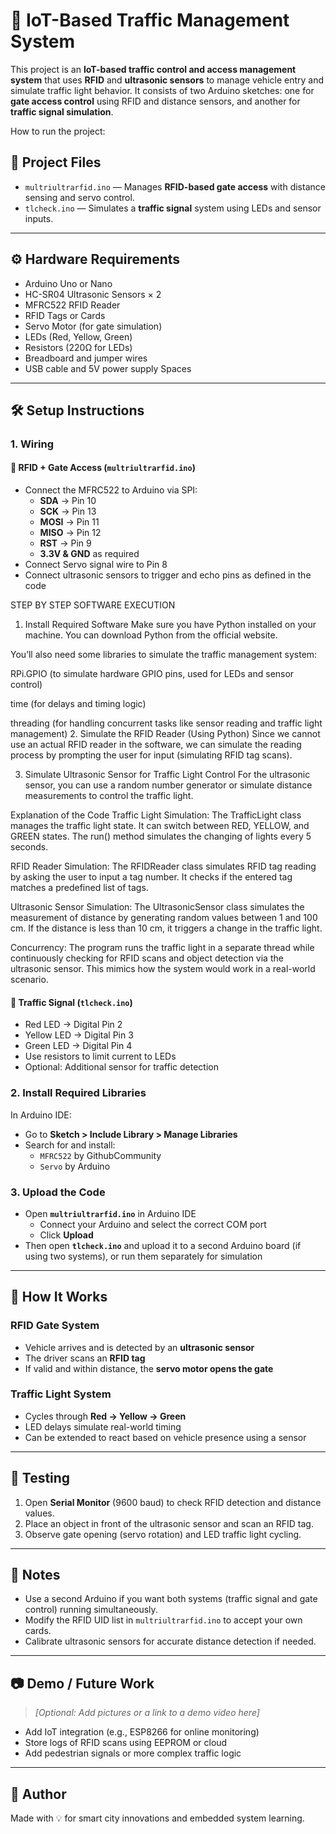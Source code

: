 
# 🚦 IoT-Based Traffic Management System

This project is an **IoT-based traffic control and access management system** that uses **RFID** and **ultrasonic sensors** to manage vehicle entry and simulate traffic light behavior. It consists of two Arduino sketches: one for **gate access control** using RFID and distance sensors, and another for **traffic signal simulation**.

How to run the project:

## 📁 Project Files

- `multriultrarfid.ino` — Manages **RFID-based gate access** with distance sensing and servo control.
- `tlcheck.ino` — Simulates a **traffic signal** system using LEDs and sensor inputs.

---

## ⚙️ Hardware Requirements

- Arduino Uno or Nano
- HC-SR04 Ultrasonic Sensors × 2
- MFRC522 RFID Reader
- RFID Tags or Cards
- Servo Motor (for gate simulation)
- LEDs (Red, Yellow, Green)
- Resistors (220Ω for LEDs)
- Breadboard and jumper wires
- USB cable and 5V power supply
Spaces
---
## 🛠️ Setup Instructions

### 1. Wiring

#### 🔐 RFID + Gate Access (`multriultrarfid.ino`)
- Connect the MFRC522 to Arduino via SPI:
  - **SDA** → Pin 10  
  - **SCK** → Pin 13  
  - **MOSI** → Pin 11  
  - **MISO** → Pin 12  
  - **RST** → Pin 9  
  - **3.3V & GND** as required
- Connect Servo signal wire to Pin 8
- Connect ultrasonic sensors to trigger and echo pins as defined in the code


STEP BY STEP SOFTWARE EXECUTION

1. Install Required Software
Make sure you have Python installed on your machine. You can download Python from the official website.

You’ll also need some libraries to simulate the traffic management system:

RPi.GPIO (to simulate hardware GPIO pins, used for LEDs and sensor control)

time (for delays and timing logic)

threading (for handling concurrent tasks like sensor reading and traffic light management)
2. Simulate the RFID Reader (Using Python)
Since we cannot use an actual RFID reader in the software, we can simulate the reading process by prompting the user for input (simulating RFID tag scans).

3. Simulate Ultrasonic Sensor for Traffic Light Control
For the ultrasonic sensor, you can use a random number generator or simulate distance measurements to control the traffic light.

Explanation of the Code
Traffic Light Simulation: The TrafficLight class manages the traffic light state. It can switch between RED, YELLOW, and GREEN states. The run() method simulates the changing of lights every 5 seconds.

RFID Reader Simulation: The RFIDReader class simulates RFID tag reading by asking the user to input a tag number. It checks if the entered tag matches a predefined list of tags.

Ultrasonic Sensor Simulation: The UltrasonicSensor class simulates the measurement of distance by generating random values between 1 and 100 cm. If the distance is less than 10 cm, it triggers a change in the traffic light.

Concurrency: The program runs the traffic light in a separate thread while continuously checking for RFID scans and object detection via the ultrasonic sensor. This mimics how the system would work in a real-world scenario.



#### 🚦 Traffic Signal (`tlcheck.ino`)
- Red LED → Digital Pin 2  
- Yellow LED → Digital Pin 3  
- Green LED → Digital Pin 4  
- Use resistors to limit current to LEDs
- Optional: Additional sensor for traffic detection

### 2. Install Required Libraries

In Arduino IDE:

- Go to **Sketch > Include Library > Manage Libraries**
- Search for and install:
  - `MFRC522` by GithubCommunity
  - `Servo` by Arduino

### 3. Upload the Code

- Open **`multriultrarfid.ino`** in Arduino IDE
  - Connect your Arduino and select the correct COM port
  - Click **Upload**
- Then open **`tlcheck.ino`** and upload it to a second Arduino board (if using two systems), or run them separately for simulation

---

## 🧠 How It Works

### RFID Gate System
- Vehicle arrives and is detected by an **ultrasonic sensor**
- The driver scans an **RFID tag**
- If valid and within distance, the **servo motor opens the gate**

### Traffic Light System
- Cycles through **Red → Yellow → Green**
- LED delays simulate real-world timing
- Can be extended to react based on vehicle presence using a sensor

---

## 🧪 Testing

1. Open **Serial Monitor** (9600 baud) to check RFID detection and distance values.
2. Place an object in front of the ultrasonic sensor and scan an RFID tag.
3. Observe gate opening (servo rotation) and LED traffic light cycling.

---

## 📌 Notes

- Use a second Arduino if you want both systems (traffic signal and gate control) running simultaneously.
- Modify the RFID UID list in `multriultrarfid.ino` to accept your own cards.
- Calibrate ultrasonic sensors for accurate distance detection if needed.

---

## 📷 Demo / Future Work

> *[Optional: Add pictures or a link to a demo video here]*

- Add IoT integration (e.g., ESP8266 for online monitoring)
- Store logs of RFID scans using EEPROM or cloud
- Add pedestrian signals or more complex traffic logic

---

## 📍 Author

Made with 💡 for smart city innovations and embedded system learning.

